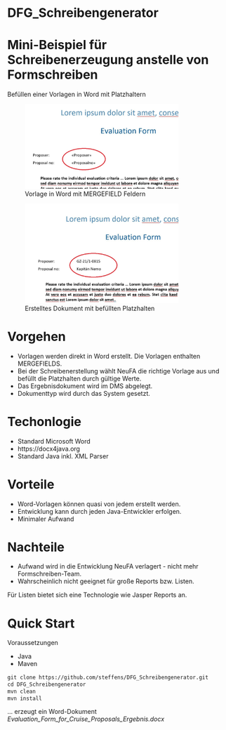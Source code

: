 # DFG_Schreibengenerator
<h1>Mini-Beispiel für Schreibenerzeugung anstelle von Formschreiben</h1>

Befüllen einer Vorlagen in Word mit Platzhaltern

<figure>
    <img src="word_template.JPG" width="350" title="Vorlage in Word mit MERGEFIELD Feldern">
    <figcaption>Vorlage in Word mit MERGEFIELD Feldern</figcaption>
</figure>

<figure>
    <img src="word_result.JPG" width="350" title="Ergebnis nach Befüllen der Platzhalten">
    <figcaption>Erstelltes Dokument mit befüllten Platzhalten</figcaption>
</figure>

<h1>Vorgehen</h1>
<ul>
    <li>Vorlagen werden direkt in Word erstellt. Die Vorlagen enthalten MERGEFIELDS.</li>
    <li>Bei der Schreibenerstellung wählt NeuFA die richtige Vorlage aus und befüllt die Platzhalten durch gültige Werte.</li>
    <li>Das Ergebnisdokument wird im DMS abgelegt.</li>
    <li>Dokumenttyp wird durch das System gesetzt.</li>
</ul>

<h1>Techonlogie</h1>
<ul>
    <li>Standard Microsoft Word</li>
    <li>https://docx4java.org</li>
    <li>Standard Java inkl. XML Parser</li>
</ul>

<h1>Vorteile</h1>
<ul>
    <li>Word-Vorlagen können quasi von jedem erstellt werden.</li>
    <li>Entwicklung kann durch jeden Java-Entwickler erfolgen.</li>
    <li>Minimaler Aufwand</li>
</ul>


<h1>Nachteile</h1>
<ul>
    <li>Aufwand wird in die Entwicklung NeuFA verlagert - nicht mehr Formschreiben-Team.</li>
    <li>Wahrscheinlich nicht geeignet für große Reports bzw. Listen.</li>
</ul>
Für Listen bietet sich eine Technologie wie Jasper Reports an.

<h1>Quick Start</h1>
Voraussetzungen
<ul>
    <li>Java</li>
    <li>Maven</li>
</ul>

```
git clone https://github.com/steffens/DFG_Schreibengenerator.git
cd DFG_Schreibengenerator
mvn clean
mvn install
```
... erzeugt ein Word-Dokument <em>Evaluation_Form_for_Cruise_Proposals_Ergebnis.docx</em>
